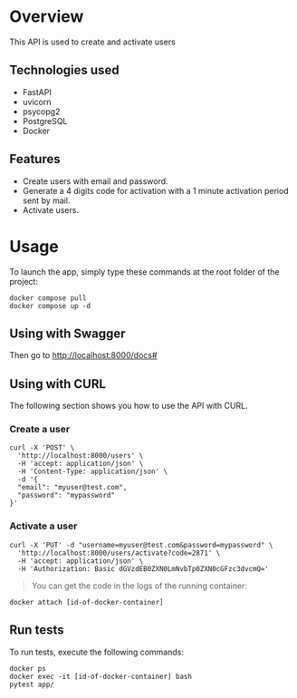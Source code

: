 # Overview

This API is used to create and activate users

## Technologies used
- FastAPI
- uvicorn
- psycopg2
- PostgreSQL
- Docker

## Features
- Create users with email and password.
- Generate a 4 digits code for activation with a 1 minute activation period sent by mail.
- Activate users.

# Usage

To launch the app, simply type these commands at the root folder of the project:

```
docker compose pull
docker compose up -d
```

## Using with Swagger

Then go to [http://localhost:8000/docs#](http://localhost:8000/docs#)

## Using with CURL

The following section shows you how to use the API with CURL.

### Create a user

```
curl -X 'POST' \
  'http://localhost:8000/users' \
  -H 'accept: application/json' \
  -H 'Content-Type: application/json' \
  -d '{
  "email": "myuser@test.com",
  "password": "mypassword"
}'
```

### Activate a user

```
curl -X 'PUT' -d "username=myuser@test.com&password=mypassword" \
  'http://localhost:8000/users/activate?code=2871' \
  -H 'accept: application/json' \
  -H 'Authorization: Basic dGVzdEB0ZXN0LmNvbTp0ZXN0cGFzc3dvcmQ='
```

> You can get the code in the logs of the running container:
```
docker attach [id-of-docker-container]
```

## Run tests

To run tests, execute the following commands:

```
docker ps
docker exec -it [id-of-docker-container] bash
pytest app/
```
